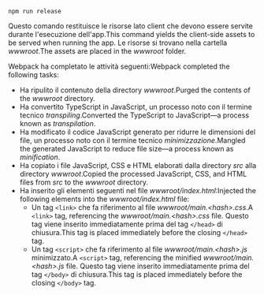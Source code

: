```console
npm run release
```

<span data-ttu-id="75e76-101">Questo comando restituisce le risorse lato client che devono essere servite durante l'esecuzione dell'app.</span><span class="sxs-lookup"><span data-stu-id="75e76-101">This command yields the client-side assets to be served when running the app.</span></span> <span data-ttu-id="75e76-102">Le risorse si trovano nella cartella *wwwroot*.</span><span class="sxs-lookup"><span data-stu-id="75e76-102">The assets are placed in the *wwwroot* folder.</span></span>

<span data-ttu-id="75e76-103">Webpack ha completato le attività seguenti:</span><span class="sxs-lookup"><span data-stu-id="75e76-103">Webpack completed the following tasks:</span></span>

* <span data-ttu-id="75e76-104">Ha ripulito il contenuto della directory *wwwroot*.</span><span class="sxs-lookup"><span data-stu-id="75e76-104">Purged the contents of the *wwwroot* directory.</span></span>
* <span data-ttu-id="75e76-105">Ha convertito TypeScript in JavaScript, un processo noto con il termine tecnico *transpiling*.</span><span class="sxs-lookup"><span data-stu-id="75e76-105">Converted the TypeScript to JavaScript&mdash;a process known as *transpilation*.</span></span>
* <span data-ttu-id="75e76-106">Ha modificato il codice JavaScript generato per ridurre le dimensioni del file, un processo noto con il termine tecnico *minimizzazione*.</span><span class="sxs-lookup"><span data-stu-id="75e76-106">Mangled the generated JavaScript to reduce file size&mdash;a process known as *minification*.</span></span>
* <span data-ttu-id="75e76-107">Ha copiato i file JavaScript, CSS e HTML elaborati dalla directory *src* alla directory *wwwroot*.</span><span class="sxs-lookup"><span data-stu-id="75e76-107">Copied the processed JavaScript, CSS, and HTML files from *src* to the *wwwroot* directory.</span></span>
* <span data-ttu-id="75e76-108">Ha inserito gli elementi seguenti nel file *wwwroot/index.html*:</span><span class="sxs-lookup"><span data-stu-id="75e76-108">Injected the following elements into the *wwwroot/index.html* file:</span></span>
  * <span data-ttu-id="75e76-109">Un tag `<link>` che fa riferimento al file *wwwroot/main.\<hash\>.css*.</span><span class="sxs-lookup"><span data-stu-id="75e76-109">A `<link>` tag, referencing the *wwwroot/main.\<hash\>.css* file.</span></span> <span data-ttu-id="75e76-110">Questo tag viene inserito immediatamente prima del tag `</head>` di chiusura.</span><span class="sxs-lookup"><span data-stu-id="75e76-110">This tag is placed immediately before the closing `</head>` tag.</span></span>
  * <span data-ttu-id="75e76-111">Un tag `<script>` che fa riferimento al file *wwwroot/main.\<hash\>.js* minimizzato.</span><span class="sxs-lookup"><span data-stu-id="75e76-111">A `<script>` tag, referencing the minified *wwwroot/main.\<hash\>.js* file.</span></span> <span data-ttu-id="75e76-112">Questo tag viene inserito immediatamente prima del tag `</body>` di chiusura.</span><span class="sxs-lookup"><span data-stu-id="75e76-112">This tag is placed immediately before the closing `</body>` tag.</span></span>
